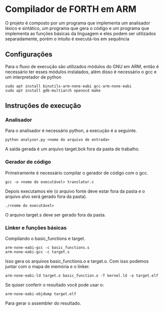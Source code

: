# Compilador de FORTH em ARM
O projeto é composto por um programa que implementa um analisador léxico e sintático, um programa que gera o código e um programa que implementa as funções básicas da linguagem e eles podem ser utilizados separadamente, porém o intuito é executá-los em sequência
## Configurações
Para o fluxo de execução são utilizados módulos do GNU em ARM, então é necessário ter esses módulos instalados, além disso é necessário o gcc e um interpretador de python
```
sudo apt install binutils-arm-none-eabi gcc-arm-none-eabi
sudo apt install gdb-multiarch openocd make
```
## Instruções de execução
### Analisador
Para o analisador é necessário python, a execução é a seguinte.
```
python analyser.py <nome do arquivo de entrada>
```
A saída gerada é um arquivo target.bck fora da pasta de trabalho.
### Gerador de código
Primeiramente é necessário compilar o gerador de código com o gcc.
```
gcc -o <nome do executável> translator.c 
```
Depois executamos ele (o arquivo fonte deve estar fora da pasta e o arquivo alvo será gerado fora da pasta).
```
./<nome do executável>
```
O arquivo target.s deve ser gerado fora da pasta.
### Linker e funções básicas
Compilando o basic_functions e target.
```
arm-none-eabi-gcc -c basic_functions.s
arm-none-eabi-gcc -c target.s
```
Isso gera os arquivos basic_functions.o e target.o.
Com isso podemos juntar com o mapa de memória e o linker.
```
arm-none-eabi-ld target.o basic_function.o -T kernel.ld -o target.elf
```
Se quiser conferir o resultado você pode usar o:
```
arm-none-eabi-objdump target.elf
```
Para gerar o assembler do resultado.
